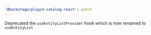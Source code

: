 ```yaml
---
'@backstage/plugin-catalog-react': patch
---
```


Deprecated the `useEntityListProvider` hook which is now renamed to `useEntityList`
